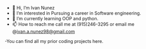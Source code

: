 - 👋 Hi, I’m Ivan Nunez
- 👀 I’m interested in Pursuing a career in Software engineering.
- 🌱 I’m currently learning OOP and python.
- 📫 How to reach me call me at (915)246-3295 or email me @ivan.a.nunez98@gmail.com

-You can find all my prior coding projects here.

